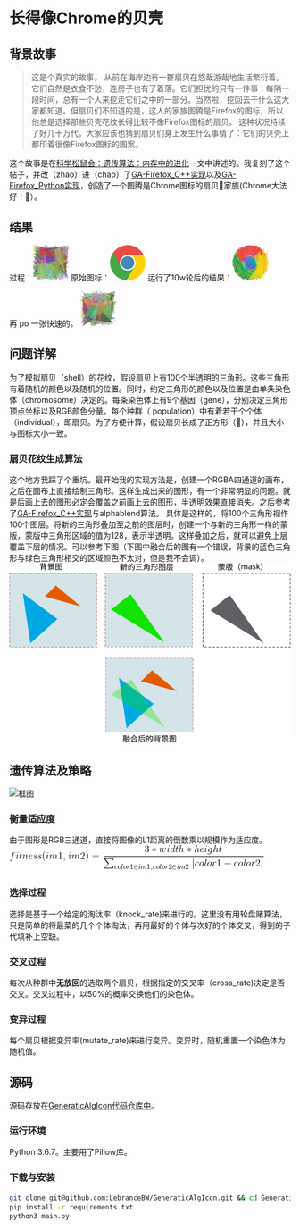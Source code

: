 # 长得像Chrome的贝壳

## 背景故事

> 这是个真实的故事。
>从前在海岸边有一群扇贝在悠哉游哉地生活繁衍着。它们自然是衣食不愁，连房子也有了着落。它们担忧的只有一件事：每隔一段时间，总有一个人来挖走它们之中的一部分。当然啦，挖回去干什么这大家都知道。但扇贝们不知道的是，这人的家族图腾是Firefox的图标，所以他总是选择那些贝壳花纹长得比较不像Firefox图标的扇贝。
>这种状况持续了好几十万代。大家应该也猜到扇贝们身上发生什么事情了：它们的贝壳上都印着很像Firefox图标的图案。

这个故事是在[科学松鼠会：遗传算法：内存中的进化](https://songshuhui.net/archives/10462)一文中讲述的。我复刻了这个帖子，并改（zhao）进（chao）了[GA-Firefox_C++实现](https://github.com/m1nt07/GA-Firefox-)以及[GA-Firefox_Python实现](https://github.com/tjuxiaoyi/GA-firefox)，创造了一个图腾是Chrome图标的扇贝🐚家族(Chrome大法好！🤪）。

## 结果
过程：![gif](./asserts/2.gif)
原始图标：![target](./asserts/target.png)
运行了10w轮后的结果：![best](./asserts/40000.png)

再 po 一张快速的。
![target1](./asserts/windows.gif)
## 问题详解
为了模拟扇贝（shell）的花纹，假设扇贝上有100个半透明的三角形。这些三角形有着随机的颜色以及随机的位置。同时，约定三角形的颜色以及位置是由单条染色体（chromosome）决定的。每条染色体上有9个基因（gene），分别决定三角形顶点坐标以及RGB颜色分量。每个种群（ population）中有着若干个个体（individual），即扇贝。为了方便计算，假设扇贝长成了正方形（👅），并且大小与图标大小一致。

### 扇贝花纹生成算法
这个地方我踩了个重坑。最开始我的实现方法是，创建一个RGBA四通道的画布，之后在画布上直接绘制三角形。这样生成出来的图形，有一个非常明显的问题。就是后画上去的图形必定会覆盖之前画上去的图形，半透明效果直接消失。之后参考了[GA-Firefox_C++实现](https://github.com/m1nt07/GA-Firefox-)与alphablend算法。
具体是这样的，将100个三角形视作100个图层。将新的三角形叠加至之前的图层时，创建一个与新的三角形一样的蒙版，蒙版中三角形区域的值为128，表示半透明。这样叠加之后，就可以避免上层覆盖下层的情况。可以参考下图（下图中融合后的图有一个错误，背景的蓝色三角形与绿色三角形相交的区域颜色不太对，但是我不会调）。
![x](./asserts/1.svg)


## 遗传算法及策略
![框图](https://mermaid.ink/img/eyJjb2RlIjoiZ3JhcGggTFJcbmluaXRbXCLliJ3lp4vljJbnp43nvqRcIl0gLS0-IGVubWQoXCLov63ku6PliLDmrKHmlbDkuIrpmZDvvJ9cIilcbmVubWQgLS1OLS0-IHNlbGVjdGlvbltcIumAieaLqVwiXSAtLT4gY3Jvc3Nb5Lqk5Y-JXSAtLT4gbXV0YXRlW-WPmOW8gl1cbmVubWQgLS1ZLS0-IGV4aXRbXCLpgIDlh7pcIl1cbm11dGF0ZSAtLT4gZW5tZFxuXG4iLCJtZXJtYWlkIjp7InRoZW1lIjoiZm9yZXN0In0sInVwZGF0ZUVkaXRvciI6ZmFsc2V9)
### 衡量适应度
由于图形是RGB三通道，直接将图像的L1距离的倒数乘以规模作为适应度。
![](./asserts/3.png)
<!-- $$fitness(im1, im2) = \frac{3 * width * height}{\sum_{color1\in im1, color2\in im2}|color1 - color2|}$$ -->

### 选择过程
选择是基于一个给定的淘汰率（knock_rate)来进行的。这里没有用轮盘赌算法，只是简单的将最菜的几个个体淘汰，再用最好的个体与次好的个体交叉，得到的子代填补上空缺。

### 交叉过程
每次从种群中**无放回**的选取两个扇贝，根据指定的交叉率（cross_rate)决定是否交叉。交叉过程中，以50%的概率交换他们的染色体。

### 变异过程
每个扇贝根据变异率(mutate_rate)来进行变异。变异时，随机重置一个染色体为随机值。

## 源码
源码存放在[GeneraticAlgIcon代码仓库中](https://github.com/LebranceBW/GeneraticAlgIcon)。
### 运行环境
Python 3.6.7。主要用了Pillow库。
### 下载与安装
```bash
git clone git@github.com:LebranceBW/GeneraticAlgIcon.git && cd GeneraticAlgIcon
pip install -r requirements.txt
python3 main.py
```